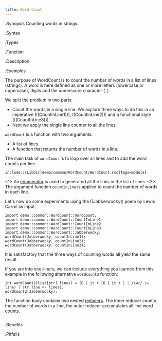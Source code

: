 ```yaml
---
title: Word Count
---
```


.Synopsis
Counting words in strings.

.Syntax

.Types

.Function

.Description

.Examples

The purpose of WordCount is to count the number of _words_ in a list of lines (strings).
A word is here defined as one or more letters (lowercase or uppercase), digits and the underscore character (`_`).

We split the problem in two parts:

*  Count the words in a single line. We explore three ways to do this in an imperative (((CountInLine1))], ((CountInLine2)))
  and a functional style (((CountInLine3))).
*  Next we apply the single line counter to all the lines.


`wordCount` is a function with two arguments:
*  A list of lines.
*  A function that returns the number of words in a line.


The main task of `wordCount` is to loop over all lines and to add the word counts per line.


```rascal
include::{LibDir}demo/common/WordCount/WordCount.rsc[tags=module]
```

                
<1> An [enumerator]((Rascal:Comprehensions-Enumerator)) is used to generated all the lines in the list of lines.
<2> The argument function `countInLine` is applied to count the number of words in each line.

Let's now do some experiments using the ((Jabberwocky)) poem by Lewis Carrol as input.

```rascal-shell
import demo::common::WordCount::WordCount;
import demo::common::WordCount::CountInLine1;
import demo::common::WordCount::CountInLine2;
import demo::common::WordCount::CountInLine3;
import demo::common::WordCount::Jabberwocky;
wordCount(Jabberwocky, countInLine1);
wordCount(Jabberwocky, countInLine2);
wordCount(Jabberwocky, countInLine3);
```
It is satisfactory that the three ways of counting words all yield the same result.

If you are into one-liners, we can include everything you learned from this example
in the following alternative `wordCount2` function:
```rascal-shell,continue
int wordCount2(list[str] lines) = (0 | it + (0 | it + 1 | /\w+/ := line) | str line <- lines);
wordCount2(Jabberwocky);
```
The function body contains two nested [reducers]((Rascal:Expressions-Reducer)).
The inner reducer counts the number of words in a line, the outer reducer accumulates all line word counts.

```rascal-shell,continue
```


.Benefits

.Pitfalls

